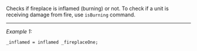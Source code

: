 Checks if fireplace is inflamed (burning) or not. To check if a unit is receiving damage from fire, use `isBurning` command.


---
*Example 1:*
```sqf
_inflamed = inflamed _fireplaceOne;
```